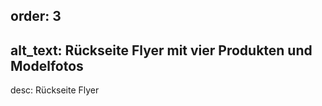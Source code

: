 order: 3
----
alt_text: Rückseite Flyer mit vier Produkten und Modelfotos
----
desc: Rückseite Flyer
